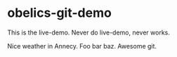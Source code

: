 # obelics-git-demo

This is the live-demo.
Never do live-demo, never works.

Nice weather in Annecy.
Foo bar baz.
Awesome git.
